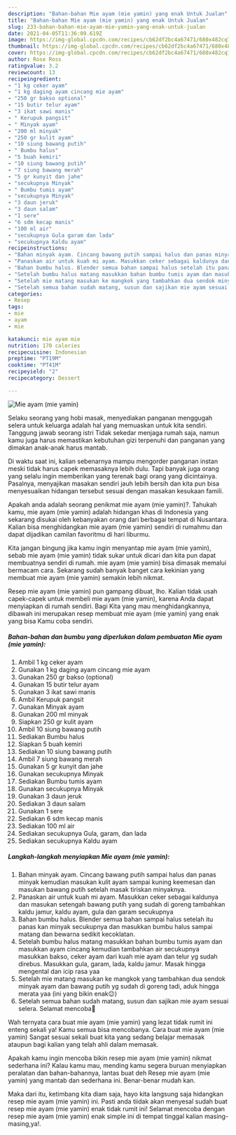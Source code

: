 ```yaml
---
description: "Bahan-bahan Mie ayam (mie yamin) yang enak Untuk Jualan"
title: "Bahan-bahan Mie ayam (mie yamin) yang enak Untuk Jualan"
slug: 233-bahan-bahan-mie-ayam-mie-yamin-yang-enak-untuk-jualan
date: 2021-04-05T11:36:09.619Z
image: https://img-global.cpcdn.com/recipes/cb62df2bc4a67471/680x482cq70/mie-ayam-mie-yamin-foto-resep-utama.jpg
thumbnail: https://img-global.cpcdn.com/recipes/cb62df2bc4a67471/680x482cq70/mie-ayam-mie-yamin-foto-resep-utama.jpg
cover: https://img-global.cpcdn.com/recipes/cb62df2bc4a67471/680x482cq70/mie-ayam-mie-yamin-foto-resep-utama.jpg
author: Rose Ross
ratingvalue: 3.2
reviewcount: 13
recipeingredient:
- "1 kg ceker ayam"
- "1 kg daging ayam cincang mie ayam"
- "250 gr bakso optional"
- "15 butir telur ayam"
- "3 ikat sawi manis"
- " Kerupuk pangsit"
- " Minyak ayam"
- "200 ml minyak"
- "250 gr kulit ayam"
- "10 siung bawang putih"
- " Bumbu halus"
- "5 buah kemiri"
- "10 siung bawang putih"
- "7 siung bawang merah"
- "5 gr kunyit dan jahe"
- "secukupnya Minyak"
- " Bumbu tumis ayam"
- "secukupnya Minyak"
- "3 daun jeruk"
- "3 daun salam"
- "1 sere"
- "6 sdm kecap manis"
- "100 ml air"
- "secukupnya Gula garam dan lada"
- "secukupnya Kaldu ayam"
recipeinstructions:
- "Bahan minyak ayam. Cincang bawang putih sampai halus dan panas minyak kemudian masukan kulit ayam sampai kuning keemesan dan masukan bawang putih setelah masak tiriskan minyaknya."
- "Panaskan air untuk kuah mi ayam. Masukkan ceker sebagai kaldunya dan masukan setengah bawang putih yang sudah di goreng tambahkan kaldu jamur, kaldu ayam, gula dan garam secukupnya"
- "Bahan bumbu halus. Blender semua bahan sampai halus setelah itu panas kan minyak secukupnya dan masukkan bumbu halus sampai matang dan bewarna sedikit kecoklatan."
- "Setelah bumbu halus matang masukkan bahan bumbu tumis ayam dan masukkan ayam cincang kemudian tambahkan air secukupnya masukkan bakso, ceker ayam dari kuah mie ayam dan telur yg sudah direbus. Masukkan gula, garam, lada, kaldu jamur. Masak hingga mengental dan icip rasa yaa"
- "Setelah mie matang masukan ke mangkok yang tambahkan dua sendok minyak ayam dan bawang putih yg sudah di goreng tadi, aduk hingga merata yaa (ini yang bikin enak😉)"
- "Setelah semua bahan sudah matang, susun dan sajikan mie ayam sesuai selera. Selamat mencoba🤍"
categories:
- Resep
tags:
- mie
- ayam
- mie

katakunci: mie ayam mie 
nutrition: 170 calories
recipecuisine: Indonesian
preptime: "PT19M"
cooktime: "PT41M"
recipeyield: "2"
recipecategory: Dessert

---
```



![Mie ayam (mie yamin)](https://img-global.cpcdn.com/recipes/cb62df2bc4a67471/680x482cq70/mie-ayam-mie-yamin-foto-resep-utama.jpg)

Selaku seorang yang hobi masak, menyediakan panganan menggugah selera untuk keluarga adalah hal yang memuaskan untuk kita sendiri. Tanggung jawab seorang istri Tidak sekedar menjaga rumah saja, namun kamu juga harus memastikan kebutuhan gizi terpenuhi dan panganan yang dimakan anak-anak harus mantab.

Di waktu  saat ini, kalian sebenarnya mampu mengorder panganan instan meski tidak harus capek memasaknya lebih dulu. Tapi banyak juga orang yang selalu ingin memberikan yang terenak bagi orang yang dicintainya. Pasalnya, menyajikan masakan sendiri jauh lebih bersih dan kita pun bisa menyesuaikan hidangan tersebut sesuai dengan masakan kesukaan famili. 



Apakah anda adalah seorang penikmat mie ayam (mie yamin)?. Tahukah kamu, mie ayam (mie yamin) adalah hidangan khas di Indonesia yang sekarang disukai oleh kebanyakan orang dari berbagai tempat di Nusantara. Kalian bisa menghidangkan mie ayam (mie yamin) sendiri di rumahmu dan dapat dijadikan camilan favoritmu di hari liburmu.

Kita jangan bingung jika kamu ingin menyantap mie ayam (mie yamin), sebab mie ayam (mie yamin) tidak sukar untuk dicari dan kita pun dapat membuatnya sendiri di rumah. mie ayam (mie yamin) bisa dimasak memalui bermacam cara. Sekarang sudah banyak banget cara kekinian yang membuat mie ayam (mie yamin) semakin lebih nikmat.

Resep mie ayam (mie yamin) pun gampang dibuat, lho. Kalian tidak usah capek-capek untuk membeli mie ayam (mie yamin), karena Anda dapat menyiapkan di rumah sendiri. Bagi Kita yang mau menghidangkannya, dibawah ini merupakan resep membuat mie ayam (mie yamin) yang enak yang bisa Kamu coba sendiri.

<!--inarticleads1-->

##### Bahan-bahan dan bumbu yang diperlukan dalam pembuatan Mie ayam (mie yamin):

1. Ambil 1 kg ceker ayam
1. Gunakan 1 kg daging ayam cincang mie ayam
1. Gunakan 250 gr bakso (optional)
1. Gunakan 15 butir telur ayam
1. Gunakan 3 ikat sawi manis
1. Ambil  Kerupuk pangsit
1. Gunakan  Minyak ayam
1. Gunakan 200 ml minyak
1. Siapkan 250 gr kulit ayam
1. Ambil 10 siung bawang putih
1. Sediakan  Bumbu halus
1. Siapkan 5 buah kemiri
1. Sediakan 10 siung bawang putih
1. Ambil 7 siung bawang merah
1. Gunakan 5 gr kunyit dan jahe
1. Gunakan secukupnya Minyak
1. Sediakan  Bumbu tumis ayam
1. Gunakan secukupnya Minyak
1. Gunakan 3 daun jeruk
1. Sediakan 3 daun salam
1. Gunakan 1 sere
1. Sediakan 6 sdm kecap manis
1. Sediakan 100 ml air
1. Sediakan secukupnya Gula, garam, dan lada
1. Sediakan secukupnya Kaldu ayam




<!--inarticleads2-->

##### Langkah-langkah menyiapkan Mie ayam (mie yamin):

1. Bahan minyak ayam. Cincang bawang putih sampai halus dan panas minyak kemudian masukan kulit ayam sampai kuning keemesan dan masukan bawang putih setelah masak tiriskan minyaknya.
1. Panaskan air untuk kuah mi ayam. Masukkan ceker sebagai kaldunya dan masukan setengah bawang putih yang sudah di goreng tambahkan kaldu jamur, kaldu ayam, gula dan garam secukupnya
1. Bahan bumbu halus. Blender semua bahan sampai halus setelah itu panas kan minyak secukupnya dan masukkan bumbu halus sampai matang dan bewarna sedikit kecoklatan.
1. Setelah bumbu halus matang masukkan bahan bumbu tumis ayam dan masukkan ayam cincang kemudian tambahkan air secukupnya masukkan bakso, ceker ayam dari kuah mie ayam dan telur yg sudah direbus. Masukkan gula, garam, lada, kaldu jamur. Masak hingga mengental dan icip rasa yaa
1. Setelah mie matang masukan ke mangkok yang tambahkan dua sendok minyak ayam dan bawang putih yg sudah di goreng tadi, aduk hingga merata yaa (ini yang bikin enak😉)
1. Setelah semua bahan sudah matang, susun dan sajikan mie ayam sesuai selera. Selamat mencoba🤍




Wah ternyata cara buat mie ayam (mie yamin) yang lezat tidak rumit ini enteng sekali ya! Kamu semua bisa mencobanya. Cara buat mie ayam (mie yamin) Sangat sesuai sekali buat kita yang sedang belajar memasak ataupun bagi kalian yang telah ahli dalam memasak.

Apakah kamu ingin mencoba bikin resep mie ayam (mie yamin) nikmat sederhana ini? Kalau kamu mau, mending kamu segera buruan menyiapkan peralatan dan bahan-bahannya, lantas buat deh Resep mie ayam (mie yamin) yang mantab dan sederhana ini. Benar-benar mudah kan. 

Maka dari itu, ketimbang kita diam saja, hayo kita langsung saja hidangkan resep mie ayam (mie yamin) ini. Pasti anda tiidak akan menyesal sudah buat resep mie ayam (mie yamin) enak tidak rumit ini! Selamat mencoba dengan resep mie ayam (mie yamin) enak simple ini di tempat tinggal kalian masing-masing,ya!.

